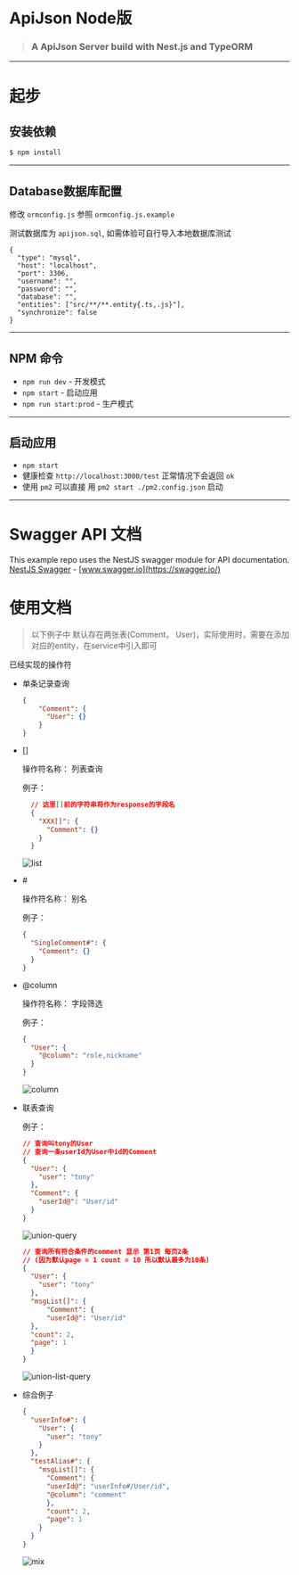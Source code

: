 # ApiJson Node版

> ### A ApiJson Server build with Nest.js and TypeORM

----------

# 起步

## 安装依赖

    
```bash
$ npm install
```

----------

## Database数据库配置

修改 `ormconfig.js` 参照 `ormconfig.js.example`

测试数据库为 `apijson.sql`, 如需体验可自行导入本地数据库测试

    {
      "type": "mysql",
      "host": "localhost",
      "port": 3306,
      "username": "",
      "password": "",
      "database": "",
      "entities": ["src/**/**.entity{.ts,.js}"],
      "synchronize": false
    }

----------

## NPM 命令

- `npm run dev` - 开发模式
- `npm start` - 启动应用
- `npm run start:prod` - 生产模式

----------

## 启动应用

- `npm start`
- 健康检查 `http://localhost:3000/test` 正常情况下会返回 `ok`
- 使用 `pm2` 可以直接 用 `pm2 start ./pm2.config.json` 启动

----------
 
# Swagger API 文档

This example repo uses the NestJS swagger module for API documentation. [NestJS Swagger](https://github.com/nestjs/swagger) - [www.swagger.io](https://swagger.io/)        

# 使用文档

> 以下例子中 默认存在两张表(Comment， User)，实际使用时，需要在添加对应的entity，在service中引入即可


已经实现的操作符

- 单条记录查询

  ```json
  {
      "Comment": {
        "User": {}
      }
  }
  ```

- []

  操作符名称： 列表查询

  例子：

    ```json
      // 这里[]前的字符串将作为response的字段名
      {
        "XXX[]": {
          "Comment": {}
        }
      }
    ```
  ![list](./asserts/list.png)
- \#

  操作符名称： 别名

  例子：

    ```json
    {
      "SingleComment#": {
        "Comment": {}
      }
    }
    ```

- @column

  操作符名称： 字段筛选

  例子：

  ```json
  {
    "User": {
      "@column": "role,nickname"
    }
  }
  ```

  ![column](./asserts/column.png)


- 联表查询

  例子：
  ```json
  // 查询叫tony的User
  // 查询一条userId为User中id的Comment
  {
    "User": {
      "user": "tony"
    },
    "Comment": {
      "userId@": "User/id"
    }
  }
  ```
  ![union-query](./asserts/union-query.png)

  ```json
  // 查询所有符合条件的comment 显示 第1页 每页2条
  // (因为默认page = 1 count = 10 所以默认最多为10条)
  {
    "User": {
      "user": "tony"
    },
    "msgList[]": {
    	"Comment": {
	    "userId@": "User/id"
	},
	"count": 2,
	"page": 1
    }
  }
  
  ```
  ![union-list-query](./asserts/union-list-query.png)


- 综合例子

	```json
	{
	  "userInfo#": {
	    "User": {
	      "user": "tony"
	    }
	  },
	  "testAlias#": {
	    "msgList[]": {
	      "Comment": {
          "userId@": "userInfo#/User/id",
          "@column": "comment"
	      },
	      "count": 2,
	      "page": 1
	    }
	  }
	}
	```

  ![mix](./asserts/mix.png)
